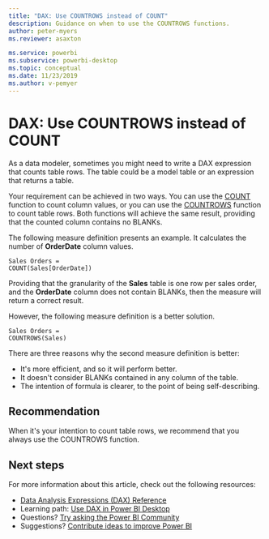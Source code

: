 ```yaml
---
title: "DAX: Use COUNTROWS instead of COUNT"
description: Guidance on when to use the COUNTROWS functions.
author: peter-myers
ms.reviewer: asaxton

ms.service: powerbi
ms.subservice: powerbi-desktop
ms.topic: conceptual
ms.date: 11/23/2019
ms.author: v-pemyer
---
```


# DAX: Use COUNTROWS instead of COUNT

As a data modeler, sometimes you might need to write a DAX expression that counts table rows. The table could be a model table or an expression that returns a table.

Your requirement can be achieved in two ways. You can use the [COUNT](/dax/count-function-dax) function to count column values, or you can use the [COUNTROWS](/dax/countrows-function-dax) function to count table rows. Both functions will achieve the same result, providing that the counted column contains no BLANKs.

The following measure definition presents an example. It calculates the number of **OrderDate** column values.

```dax
Sales Orders =
COUNT(Sales[OrderDate])
```

Providing that the granularity of the **Sales** table is one row per sales order, and the **OrderDate** column does not contain BLANKs, then the measure will return a correct result.

However, the following measure definition is a better solution.

```dax
Sales Orders =
COUNTROWS(Sales)
```

There are three reasons why the second measure definition is better:

- It's more efficient, and so it will perform better.
- It doesn't consider BLANKs contained in any column of the table.
- The intention of formula is clearer, to the point of being self-describing.

## Recommendation

When it's your intention to count table rows, we recommend that you always use the COUNTROWS function.

## Next steps

For more information about this article, check out the following resources:

- [Data Analysis Expressions (DAX) Reference](/dax/)
- Learning path: [Use DAX in Power BI Desktop](https://docs.microsoft.com/learn/paths/dax-power-bi/)
- Questions? [Try asking the Power BI Community](https://community.powerbi.com/)
- Suggestions? [Contribute ideas to improve Power BI](https://ideas.powerbi.com)
